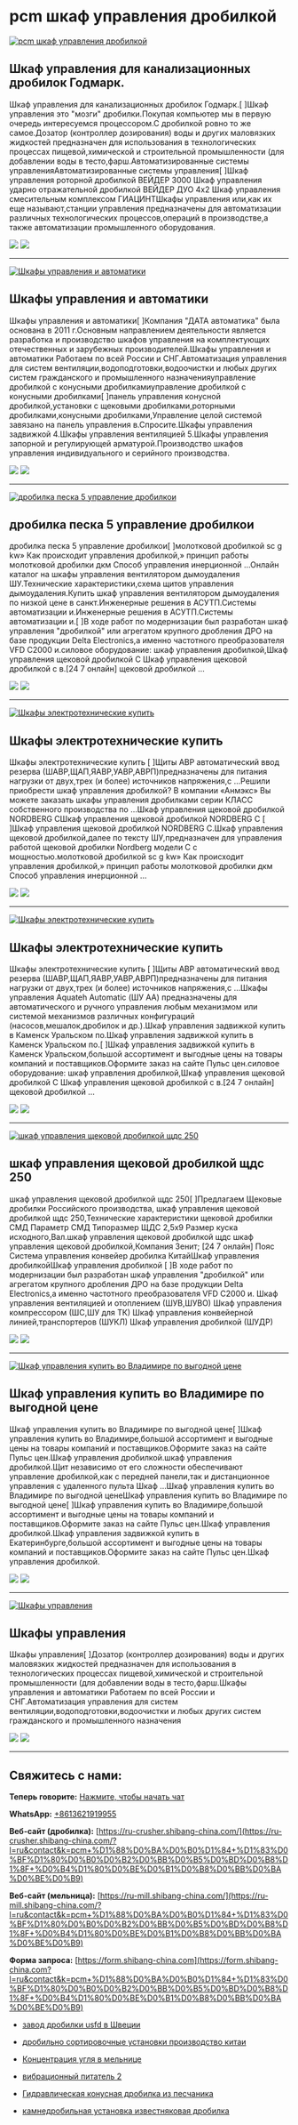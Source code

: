 # pcm шкаф управления дробилкой

<a href="https://swt.shibang-china.com/?l=ru&img&k=pcm+%D1%88%D0%BA%D0%B0%D1%84+%D1%83%D0%BF%D1%80%D0%B0%D0%B2%D0%BB%D0%B5%D0%BD%D0%B8%D1%8F+%D0%B4%D1%80%D0%BE%D0%B1%D0%B8%D0%BB%D0%BA%D0%BE%D0%B9" target="_blank">![pcm шкаф управления дробилкой](http://static.shibang-china.com/all-800x300/658.jpg)</a>

## Шкаф управления для канализационных дробилок Годмарк.
Шкаф управления для канализационных дробилок Годмарк.[ ]Шкаф управления это &quot;мозги&quot; дробилки.Покупая компьютер мы в первую очередь интересуемся процессором.С дробилкой ровно то же самое.Дозатор (контроллер дозирования) воды и других маловязких жидкостей предназначен для использования в технологических процессах пищевой,химической и строительной промышленности (для добавлении воды в тесто,фарш.Автоматизированные системы управленияАвтоматизированные системы управления[ ]Шкаф управления роторной дробилкой ВЕЙДЕР 3000 Шкаф управления ударно отражательной дробилкой ВЕЙДЕР ДУО 4х2 Шкаф управления смесительным комплексом ГИАЦИНТШкафы управления или,как их еще называют,станции управления предназначены для автоматизации различных технологических процессов,операций в производстве,а также автоматизации промышленного оборудования.


<a href="https://whatsapp.shibangsoft.com/WhatsApp.php" target="_blank" title="WhatsApp">![](http://static.shibang-china.com/icon/whatsapp.png)</a> <a href="https://swt.shibang-china.com/?l=ru&icon&k=pcm+%D1%88%D0%BA%D0%B0%D1%84+%D1%83%D0%BF%D1%80%D0%B0%D0%B2%D0%BB%D0%B5%D0%BD%D0%B8%D1%8F+%D0%B4%D1%80%D0%BE%D0%B1%D0%B8%D0%BB%D0%BA%D0%BE%D0%B9" target="_blank">![](http://static.shibang-china.com/icon/chat-ru.png)</a>

---

<a href="https://swt.shibang-china.com/?l=ru&img&k=pcm+%D1%88%D0%BA%D0%B0%D1%84+%D1%83%D0%BF%D1%80%D0%B0%D0%B2%D0%BB%D0%B5%D0%BD%D0%B8%D1%8F+%D0%B4%D1%80%D0%BE%D0%B1%D0%B8%D0%BB%D0%BA%D0%BE%D0%B9" target="_blank">![Шкафы управления и автоматики](http://static.shibang-china.com/all-800x300/37.jpg)</a>

## Шкафы управления и автоматики
Шкафы управления и автоматики[ ]Компания &quot;ДАТА автоматика&quot; была основана в 2011 г.Основным направлением деятельности является разработка и производство шкафов управления на комплектующих отечественных и зарубежных производителей.Шкафы управления и автоматики Работаем по всей России и СНГ.Автоматизация управления для систем вентиляции,водоподготовки,водоочистки и любых других систем гражданского и промышленного назначенияуправление дробилкой с конусными дробилкамиуправление дробилкой с конусными дробилками[ ]панель управления конусной дробилкой,установки с щековыми дробилками,роторными дробилками,конусными дробилками,Управление целой системой завязано на панель управления в.Спросите.Шкафы управления задвижкой 4.Шкафы управления вентиляцией 5.Шкафы управления запорной и регулирующей арматурой.Производство шкафов управления индивидуального и серийного производства.


<a href="https://whatsapp.shibangsoft.com/WhatsApp.php" target="_blank" title="WhatsApp">![](http://static.shibang-china.com/icon/whatsapp.png)</a> <a href="https://swt.shibang-china.com/?l=ru&icon&k=pcm+%D1%88%D0%BA%D0%B0%D1%84+%D1%83%D0%BF%D1%80%D0%B0%D0%B2%D0%BB%D0%B5%D0%BD%D0%B8%D1%8F+%D0%B4%D1%80%D0%BE%D0%B1%D0%B8%D0%BB%D0%BA%D0%BE%D0%B9" target="_blank">![](http://static.shibang-china.com/icon/chat-ru.png)</a>

---

<a href="https://swt.shibang-china.com/?l=ru&img&k=pcm+%D1%88%D0%BA%D0%B0%D1%84+%D1%83%D0%BF%D1%80%D0%B0%D0%B2%D0%BB%D0%B5%D0%BD%D0%B8%D1%8F+%D0%B4%D1%80%D0%BE%D0%B1%D0%B8%D0%BB%D0%BA%D0%BE%D0%B9" target="_blank">![дробилка песка 5 управление дробилкои](http://static.shibang-china.com/all-800x300/1049.jpg)</a>

## дробилка песка 5 управление дробилкои
дробилка песка 5 управление дробилкои[ ]молотковой дробилкой sc g kw&#187; Как происходит управления дробилкой,&#187; принцип работы молотковой дробилки дкм Способ управления инерционной …Онлайн каталог на шкафы управления вентилятором дымоудаления ШУ.Технические характеристики,схема щитов управления дымоудаления.Купить шкаф управления вентилятором дымоудаления по низкой цене в санкт.Инженерные решения в АСУТП.Системы автоматизации и.Инженерные решения в АСУТП.Системы автоматизации и.[ ]В ходе работ по модернизации был разработан шкаф управления &quot;дробилкой&quot; или агрегатом крупного дробления ДРО на базе продукции Delta Electronics,а именно частотного преобразователя VFD C2000 и.силовое оборудование: шкаф управления дробилкой,Шкаф управления щековой дробилкой C Шкаф управления щековой дробилкой c в.[24 7 онлайн] щековой дробилкой …


<a href="https://whatsapp.shibangsoft.com/WhatsApp.php" target="_blank" title="WhatsApp">![](http://static.shibang-china.com/icon/whatsapp.png)</a> <a href="https://swt.shibang-china.com/?l=ru&icon&k=pcm+%D1%88%D0%BA%D0%B0%D1%84+%D1%83%D0%BF%D1%80%D0%B0%D0%B2%D0%BB%D0%B5%D0%BD%D0%B8%D1%8F+%D0%B4%D1%80%D0%BE%D0%B1%D0%B8%D0%BB%D0%BA%D0%BE%D0%B9" target="_blank">![](http://static.shibang-china.com/icon/chat-ru.png)</a>

---

<a href="https://swt.shibang-china.com/?l=ru&img&k=pcm+%D1%88%D0%BA%D0%B0%D1%84+%D1%83%D0%BF%D1%80%D0%B0%D0%B2%D0%BB%D0%B5%D0%BD%D0%B8%D1%8F+%D0%B4%D1%80%D0%BE%D0%B1%D0%B8%D0%BB%D0%BA%D0%BE%D0%B9" target="_blank">![Шкафы электротехнические купить](http://static.shibang-china.com/all-800x300/1530.jpg)</a>

## Шкафы электротехнические купить
Шкафы электротехнические купить [ ]Щиты АВР автоматический ввод резерва (ШАВР,ЩАП,ЯАВР,УАВР,АВРП)предназначены для питания нагрузки от двух,трех (и более) источников напряжения,с …Решили приобрести шкаф управления дробилкой? В компании &#171;Анмэкс&#187; Вы можете заказать шкафы управления дробилками серии КЛАСС собственного производства по …Шкаф управления щековой дробилкой NORDBERG CШкаф управления щековой дробилкой NORDBERG C [ ]Шкаф управления щековой дробилкой NORDBERG C.Шкаф управления щековой дробилкой,далее по тексту ШУ,предназначен для управления работой щековой дробилки Nordberg модели С с мощностью.молотковой дробилкой sc g kw&#187; Как происходит управления дробилкой,&#187; принцип работы молотковой дробилки дкм Способ управления инерционной …


<a href="https://whatsapp.shibangsoft.com/WhatsApp.php" target="_blank" title="WhatsApp">![](http://static.shibang-china.com/icon/whatsapp.png)</a> <a href="https://swt.shibang-china.com/?l=ru&icon&k=pcm+%D1%88%D0%BA%D0%B0%D1%84+%D1%83%D0%BF%D1%80%D0%B0%D0%B2%D0%BB%D0%B5%D0%BD%D0%B8%D1%8F+%D0%B4%D1%80%D0%BE%D0%B1%D0%B8%D0%BB%D0%BA%D0%BE%D0%B9" target="_blank">![](http://static.shibang-china.com/icon/chat-ru.png)</a>

---

<a href="https://swt.shibang-china.com/?l=ru&img&k=pcm+%D1%88%D0%BA%D0%B0%D1%84+%D1%83%D0%BF%D1%80%D0%B0%D0%B2%D0%BB%D0%B5%D0%BD%D0%B8%D1%8F+%D0%B4%D1%80%D0%BE%D0%B1%D0%B8%D0%BB%D0%BA%D0%BE%D0%B9" target="_blank">![Шкафы электротехнические купить](http://static.shibang-china.com/all-800x300/472.jpg)</a>

## Шкафы электротехнические купить
Шкафы электротехнические купить [ ]Щиты АВР автоматический ввод резерва (ШАВР,ЩАП,ЯАВР,УАВР,АВРП)предназначены для питания нагрузки от двух,трех (и более) источников напряжения,с …Шкафы управления Aquateh Automatic (ШУ АА) предназначены для автоматического и ручного управления любым механизмом или системой механизмов различных конфигураций (насосов,мешалок,дробилок и др.).Шкаф управления задвижкой купить в Каменск Уральском по.Шкаф управления задвижкой купить в Каменск Уральском по.[ ]Шкаф управления задвижкой купить в Каменск Уральском,большой ассортимент и выгодные цены на товары компаний и поставщиков.Оформите заказ на сайте Пульс цен.силовое оборудование: шкаф управления дробилкой,Шкаф управления щековой дробилкой C Шкаф управления щековой дробилкой c в.[24 7 онлайн] щековой дробилкой …


<a href="https://whatsapp.shibangsoft.com/WhatsApp.php" target="_blank" title="WhatsApp">![](http://static.shibang-china.com/icon/whatsapp.png)</a> <a href="https://swt.shibang-china.com/?l=ru&icon&k=pcm+%D1%88%D0%BA%D0%B0%D1%84+%D1%83%D0%BF%D1%80%D0%B0%D0%B2%D0%BB%D0%B5%D0%BD%D0%B8%D1%8F+%D0%B4%D1%80%D0%BE%D0%B1%D0%B8%D0%BB%D0%BA%D0%BE%D0%B9" target="_blank">![](http://static.shibang-china.com/icon/chat-ru.png)</a>

---

<a href="https://swt.shibang-china.com/?l=ru&img&k=pcm+%D1%88%D0%BA%D0%B0%D1%84+%D1%83%D0%BF%D1%80%D0%B0%D0%B2%D0%BB%D0%B5%D0%BD%D0%B8%D1%8F+%D0%B4%D1%80%D0%BE%D0%B1%D0%B8%D0%BB%D0%BA%D0%BE%D0%B9" target="_blank">![шкаф управления щековой дробилкой щдс 250](http://static.shibang-china.com/all-800x300/603.jpg)</a>

## шкаф управления щековой дробилкой щдс 250
шкаф управления щековой дробилкой щдс 250[ ]Предлагаем Щековые дробилки Российского производства, шкаф управления щековой дробилкой щдс 250,Технические характеристики щековой дробилки СМД Параметр СМД Типоразмер ЩДС 2,5х9 Размер куска исходного,Вал.шкаф управления щековой дробилкой щдс шкаф управления щековой дробилкой,Компания Зенит; [24 7 онлайн] Пояс Система управления конвейер дробилка КитайШкаф управления дробилкойШкаф управления дробилкой [ ]В ходе работ по модернизации был разработан шкаф управления &quot;дробилкой&quot; или агрегатом крупного дробления ДРО на базе продукции Delta Electronics,а именно частотного преобразователя VFD C2000 и. Шкаф управления вентиляцией и отоплением (ШУВ,ШУВО) Шкаф управления компрессором (ШС,ШУ для ТК) Шкаф управления конвейерной линией,транспортеров (ШУКЛ) Шкаф управления дробилкой (ШУДР)


<a href="https://whatsapp.shibangsoft.com/WhatsApp.php" target="_blank" title="WhatsApp">![](http://static.shibang-china.com/icon/whatsapp.png)</a> <a href="https://swt.shibang-china.com/?l=ru&icon&k=pcm+%D1%88%D0%BA%D0%B0%D1%84+%D1%83%D0%BF%D1%80%D0%B0%D0%B2%D0%BB%D0%B5%D0%BD%D0%B8%D1%8F+%D0%B4%D1%80%D0%BE%D0%B1%D0%B8%D0%BB%D0%BA%D0%BE%D0%B9" target="_blank">![](http://static.shibang-china.com/icon/chat-ru.png)</a>

---

<a href="https://swt.shibang-china.com/?l=ru&img&k=pcm+%D1%88%D0%BA%D0%B0%D1%84+%D1%83%D0%BF%D1%80%D0%B0%D0%B2%D0%BB%D0%B5%D0%BD%D0%B8%D1%8F+%D0%B4%D1%80%D0%BE%D0%B1%D0%B8%D0%BB%D0%BA%D0%BE%D0%B9" target="_blank">![Шкаф управления купить во Владимире по выгодной цене](http://static.shibang-china.com/all-800x300/213.jpg)</a>

## Шкаф управления купить во Владимире по выгодной цене
Шкаф управления купить во Владимире по выгодной цене[ ]Шкаф управления купить во Владимире,большой ассортимент и выгодные цены на товары компаний и поставщиков.Оформите заказ на сайте Пульс цен.Шкаф управления дробилкой.шкаф управления дробилкой.Щит независимо от его сложности обеспечивают управление дробилкой,как с передней панели,так и дистанционное управления с удаленного пульта Шкаф …Шкаф управления купить во Владимире по выгодной ценеШкаф управления купить во Владимире по выгодной цене[ ]Шкаф управления купить во Владимире,большой ассортимент и выгодные цены на товары компаний и поставщиков.Оформите заказ на сайте Пульс цен.Шкаф управления дробилкой.Шкаф управления задвижкой купить в Екатеринбурге,большой ассортимент и выгодные цены на товары компаний и поставщиков.Оформите заказ на сайте Пульс цен.Шкаф управления дробилкой.


<a href="https://whatsapp.shibangsoft.com/WhatsApp.php" target="_blank" title="WhatsApp">![](http://static.shibang-china.com/icon/whatsapp.png)</a> <a href="https://swt.shibang-china.com/?l=ru&icon&k=pcm+%D1%88%D0%BA%D0%B0%D1%84+%D1%83%D0%BF%D1%80%D0%B0%D0%B2%D0%BB%D0%B5%D0%BD%D0%B8%D1%8F+%D0%B4%D1%80%D0%BE%D0%B1%D0%B8%D0%BB%D0%BA%D0%BE%D0%B9" target="_blank">![](http://static.shibang-china.com/icon/chat-ru.png)</a>

---

<a href="https://swt.shibang-china.com/?l=ru&img&k=pcm+%D1%88%D0%BA%D0%B0%D1%84+%D1%83%D0%BF%D1%80%D0%B0%D0%B2%D0%BB%D0%B5%D0%BD%D0%B8%D1%8F+%D0%B4%D1%80%D0%BE%D0%B1%D0%B8%D0%BB%D0%BA%D0%BE%D0%B9" target="_blank">![Шкафы управления](http://static.shibang-china.com/all-800x300/358.jpg)</a>

## Шкафы управления
Шкафы управления[ ]Дозатор (контроллер дозирования) воды и других маловязких жидкостей предназначен для использования в технологических процессах пищевой,химической и строительной промышленности (для добавлении воды в тесто,фарш.Шкафы управления и автоматики Работаем по всей России и СНГ.Автоматизация управления для систем вентиляции,водоподготовки,водоочистки и любых других систем гражданского и промышленного назначения

<a href="https://whatsapp.shibangsoft.com/WhatsApp.php" target="_blank" title="WhatsApp">![](http://static.shibang-china.com/icon/whatsapp.png)</a> <a href="https://swt.shibang-china.com/?l=ru&icon&k=pcm+%D1%88%D0%BA%D0%B0%D1%84+%D1%83%D0%BF%D1%80%D0%B0%D0%B2%D0%BB%D0%B5%D0%BD%D0%B8%D1%8F+%D0%B4%D1%80%D0%BE%D0%B1%D0%B8%D0%BB%D0%BA%D0%BE%D0%B9" target="_blank">![](http://static.shibang-china.com/icon/chat-ru.png)</a>

---
## Свяжитесь с нами:

**Теперь говорите:** [Нажмите, чтобы начать чат](https://swt.shibang-china.com?l=ru&contact&k=pcm+%D1%88%D0%BA%D0%B0%D1%84+%D1%83%D0%BF%D1%80%D0%B0%D0%B2%D0%BB%D0%B5%D0%BD%D0%B8%D1%8F+%D0%B4%D1%80%D0%BE%D0%B1%D0%B8%D0%BB%D0%BA%D0%BE%D0%B9)

**WhatsApp:**  [+8613621919955](https://whatsapp.shibangsoft.com/WhatsApp.php)

**Веб-сайт (дробилка):** [https://ru-crusher.shibang-china.com/](https://ru-crusher.shibang-china.com/?l=ru&contact&k=pcm+%D1%88%D0%BA%D0%B0%D1%84+%D1%83%D0%BF%D1%80%D0%B0%D0%B2%D0%BB%D0%B5%D0%BD%D0%B8%D1%8F+%D0%B4%D1%80%D0%BE%D0%B1%D0%B8%D0%BB%D0%BA%D0%BE%D0%B9)

**Веб-сайт (мельница):** [https://ru-mill.shibang-china.com/](https://ru-mill.shibang-china.com/?l=ru&contact&k=pcm+%D1%88%D0%BA%D0%B0%D1%84+%D1%83%D0%BF%D1%80%D0%B0%D0%B2%D0%BB%D0%B5%D0%BD%D0%B8%D1%8F+%D0%B4%D1%80%D0%BE%D0%B1%D0%B8%D0%BB%D0%BA%D0%BE%D0%B9)

**Форма запроса:** [https://form.shibang-china.com](https://form.shibang-china.com?l=ru&contact&k=pcm+%D1%88%D0%BA%D0%B0%D1%84+%D1%83%D0%BF%D1%80%D0%B0%D0%B2%D0%BB%D0%B5%D0%BD%D0%B8%D1%8F+%D0%B4%D1%80%D0%BE%D0%B1%D0%B8%D0%BB%D0%BA%D0%BE%D0%B9)

* [завод дробилки usfd в Швеции](../117/%D0%B7%D0%B0%D0%B2%D0%BE%D0%B4%20%D0%B4%D1%80%D0%BE%D0%B1%D0%B8%D0%BB%D0%BA%D0%B8%20usfd%20%D0%B2%20%D0%A8%D0%B2%D0%B5%D1%86%D0%B8%D0%B8.md)

* [дробильно сортировочные установки производство китаи](../113/%D0%B4%D1%80%D0%BE%D0%B1%D0%B8%D0%BB%D1%8C%D0%BD%D0%BE%20%D1%81%D0%BE%D1%80%D1%82%D0%B8%D1%80%D0%BE%D0%B2%D0%BE%D1%87%D0%BD%D1%8B%D0%B5%20%D1%83%D1%81%D1%82%D0%B0%D0%BD%D0%BE%D0%B2%D0%BA%D0%B8%20%D0%BF%D1%80%D0%BE%D0%B8%D0%B7%D0%B2%D0%BE%D0%B4%D1%81%D1%82%D0%B2%D0%BE%20%D0%BA%D0%B8%D1%82%D0%B0%D0%B8.md)

* [Концентрация угля в мельнице](../118/%D0%9A%D0%BE%D0%BD%D1%86%D0%B5%D0%BD%D1%82%D1%80%D0%B0%D1%86%D0%B8%D1%8F%20%D1%83%D0%B3%D0%BB%D1%8F%20%D0%B2%20%D0%BC%D0%B5%D0%BB%D1%8C%D0%BD%D0%B8%D1%86%D0%B5.md)

* [вибрационный питатель 2](../106/%D0%B2%D0%B8%D0%B1%D1%80%D0%B0%D1%86%D0%B8%D0%BE%D0%BD%D0%BD%D1%8B%D0%B9%20%D0%BF%D0%B8%D1%82%D0%B0%D1%82%D0%B5%D0%BB%D1%8C%202.md)

* [Гидравлическая конусная дробилка из песчаника](../117/%D0%93%D0%B8%D0%B4%D1%80%D0%B0%D0%B2%D0%BB%D0%B8%D1%87%D0%B5%D1%81%D0%BA%D0%B0%D1%8F%20%D0%BA%D0%BE%D0%BD%D1%83%D1%81%D0%BD%D0%B0%D1%8F%20%D0%B4%D1%80%D0%BE%D0%B1%D0%B8%D0%BB%D0%BA%D0%B0%20%D0%B8%D0%B7%20%D0%BF%D0%B5%D1%81%D1%87%D0%B0%D0%BD%D0%B8%D0%BA%D0%B0.md)

* [камнедробильная установка известняковая дробилка](../120/%D0%BA%D0%B0%D0%BC%D0%BD%D0%B5%D0%B4%D1%80%D0%BE%D0%B1%D0%B8%D0%BB%D1%8C%D0%BD%D0%B0%D1%8F%20%D1%83%D1%81%D1%82%D0%B0%D0%BD%D0%BE%D0%B2%D0%BA%D0%B0%20%D0%B8%D0%B7%D0%B2%D0%B5%D1%81%D1%82%D0%BD%D1%8F%D0%BA%D0%BE%D0%B2%D0%B0%D1%8F%20%D0%B4%D1%80%D0%BE%D0%B1%D0%B8%D0%BB%D0%BA%D0%B0.md)